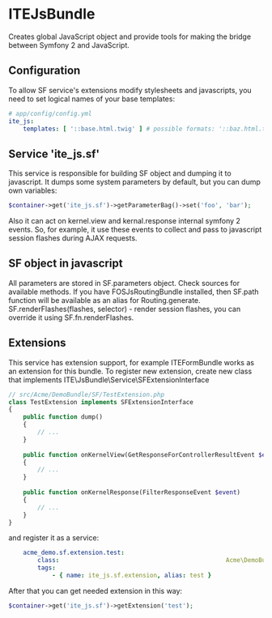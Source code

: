 ITEJsBundle
===========

Creates global JavaScript object and provide tools for making the bridge between Symfony 2 and JavaScript.

Configuration
-------------

To allow SF service's extensions modify stylesheets and javascripts, you need to set logical names of your base templates:

```yml
# app/config/config.yml
ite_js:
    templates: [ '::base.html.twig' ] # possible formats: '::baz.html.twig', 'AcmeDemoBundle::baz.html.twig', 'AcmeDemoBundle:foo:baz.html.twig', 'AcmeDemoBundle:foo/bar:baz.html.twig' and so on.
```

Service 'ite_js.sf'
-------------------

This service is responsible for building SF object and dumping it to javascript. It dumps some system parameters by default, but you can dump own variables:
``` php
$container->get('ite_js.sf')->getParameterBag()->set('foo', 'bar');
```
Also it can act on kernel.view and kernal.response internal symfony 2 events. So, for example, it use these events to collect and pass to javascript session flashes during AJAX requests.

SF object in javascript
-----------------------

All parameters are stored in SF.parameters object. Check sources for available methods.
If you have FOSJsRoutingBundle installed, then SF.path function will be available as an alias for Routing.generate.
SF.renderFlashes(flashes, selector) - render session flashes, you can override it using SF.fn.renderFlashes.

Extensions
----------

This service has extension support, for example ITEFormBundle works as an extension for this bundle. To register new extension, create new class that implements ITE\JsBundle\Service\SFExtensionInterface

``` php
// src/Acme/DemoBundle/SF/TestExtension.php
class TestExtension implements SFExtensionInterface
{
    public function dump()
    {
        // ...
    }
        
    public function onKernelView(GetResponseForControllerResultEvent $event)
    {
        // ...
    }
        
    public function onKernelResponse(FilterResponseEvent $event)
    {
        // ...
    }
}
```
and register it as a service:
```yml
    acme_demo.sf.extension.test:
        class:                                              Acme\DemoBundle\SF\TestExtension
        tags:
            - { name: ite_js.sf.extension, alias: test }
```   
After that you can get needed extension in this way:
``` php
$container->get('ite_js.sf')->getExtension('test');
```

    
    
